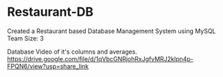 # Restaurant-DB
Created a Restaurant based Database Management System using MySQL Team Size: 3


Database Video of it's columns and averages.
https://drive.google.com/file/d/1qVbcGNRjohRxJgfvMRJ2klpn4p-FPQN6/view?usp=share_link
